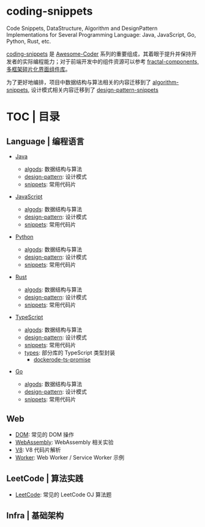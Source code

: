 # coding-snippets

Code Snippets, DataStructure, Algorithm and DesignPattern Implementations for Several Programming Language: Java, JavaScript, Go, Python, Rust, etc.

[coding-snippets](https://github.com/wxyyxc1992/coding-snippets) 是 [Awesome-Coder](https://github.com/wxyyxc1992/Awesome-Coder) 系列的重要组成，其着眼于提升并保持开发者的实际编程能力；对于前端开发中的组件资源可以参考 [fractal-components, 多框架碎片化界面组件库](https://github.com/wxyyxc1992/fractal-components/)。

为了更好地编排，项目中数据结构与算法相关的内容迁移到了 [algorithm-snippets](https://github.com/wxyyxc1992/algorithm-snippets), 设计模式相关内容迁移到了 [design-pattern-snippets](https://github.com/wxyyxc1992/design-pattern-snippets)

# TOC | 目录

## Language | 编程语言

- [Java](./language/java)

  - [algods](./language/java/algods): 数据结构与算法
  - [design-pattern](./language/java/design-pattern): 设计模式
  - [snippets](./language/java/snippets): 常用代码片

- [JavaScript](./language/js)

  - [algods](./language/js/algods): 数据结构与算法
  - [design-pattern](./language/js/design-pattern): 设计模式
  - [snippets](./language/js/snippets): 常用代码片

- [Python](./language/python)

  - [algods](./language/python/algods): 数据结构与算法
  - [design-pattern](./language/python/design-pattern): 设计模式
  - [snippets](./language/python/snippets): 常用代码片

- [Rust](./language/rust)

  - [algods](./language/rust/algods): 数据结构与算法
  - [design-pattern](./language/rust/design-pattern): 设计模式
  - [snippets](./language/rust/snippets): 常用代码片

- [TypeScript](./language/ts)

  - [algods](./language/ts/algods): 数据结构与算法
  - [design-pattern](./language/ts/design-pattern): 设计模式
  - [snippets](./language/ts/snippets): 常用代码片
  - [types](./language/ts/types): 部分库的 TypeScript 类型封装
    - [dockerode-ts-promise](./language/ts/types/dockerode-ts-promise)

- [Go](./language/go)

  - [algods](./language/go/algods): 数据结构与算法
  - [design-pattern](./language/go/design-pattern): 设计模式
  - [snippets](./language/go/snippets): 常用代码片

## Web

- [DOM](./web/dom): 常见的 DOM 操作
- [WebAssembly](./web/wasm): WebAssembly 相关实验
- [V8](./web/v8): V8 代码片解析
- [Worker](./web/worker): Web Worker / Service Worker 示例

## LeetCode | 算法实践

- [LeetCode](./leetcode): 常见的 LeetCode OJ 算法题

## Infra | 基础架构
